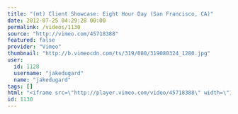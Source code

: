 ```yaml
---
title: "(mt) Client Showcase: Eight Hour Day (San Francisco, CA)"
date: 2012-07-25 04:29:28 00:00
permalink: /videos/1130
source: "http://vimeo.com/45718388"
featured: false
provider: "Vimeo"
thumbnail: "http://b.vimeocdn.com/ts/319/080/319080324_1280.jpg"
user:
  id: 1128
  username: "jakedugard"
  name: "jakedugard"
tags: []
html: "<iframe src=\"http://player.vimeo.com/video/45718388\" width=\"1280\" height=\"720\" frameborder=\"0\" webkitAllowFullScreen mozallowfullscreen allowFullScreen></iframe>"
id: 1130
---
```


